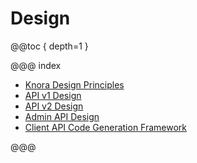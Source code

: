 <!---
Copyright © 2015-2019 the contributors (see Contributors.md).

This file is part of Knora.

Knora is free software: you can redistribute it and/or modify
it under the terms of the GNU Affero General Public License as published
by the Free Software Foundation, either version 3 of the License, or
(at your option) any later version.

Knora is distributed in the hope that it will be useful,
but WITHOUT ANY WARRANTY; without even the implied warranty of
MERCHANTABILITY or FITNESS FOR A PARTICULAR PURPOSE.  See the
GNU Affero General Public License for more details.

You should have received a copy of the GNU Affero General Public
License along with Knora.  If not, see <http://www.gnu.org/licenses/>.
-->

# Design

@@toc { depth=1 }

@@@ index

- [Knora Design Principles](principles/index.md)
- [API v1 Design](api-v1/index.md)
- [API v2 Design](api-v2/index.md)
- [Admin API Design](api-admin/index.md)
- [Client API Code Generation Framework](client-api/index.md)

@@@
